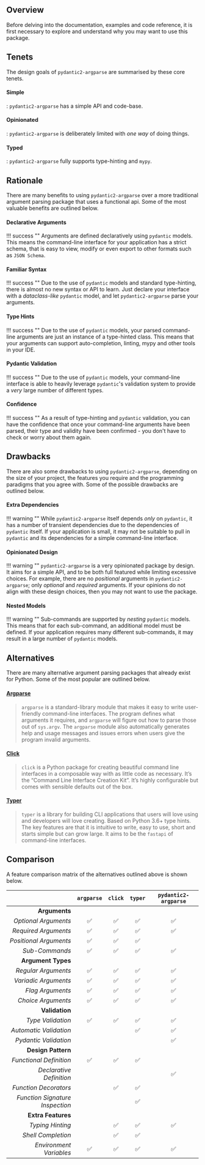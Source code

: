 ## Overview
Before delving into the documentation, examples and code reference, it is first
necessary to explore and understand why you may want to use this package.

## Tenets
The design goals of `pydantic2-argparse` are summarised by these core tenets.

#### Simple
:  `pydantic2-argparse` has a simple API and code-base.

#### Opinionated
:  `pydantic2-argparse` is deliberately limited with *one way* of doing things.

#### Typed
:  `pydantic2-argparse` fully supports type-hinting and `mypy`.

## Rationale
There are many benefits to using `pydantic2-argparse` over a more traditional
argument parsing package that uses a functional api. Some of the most valuable
benefits are outlined below.

#### Declarative Arguments
!!! success ""
    Arguments are defined declaratively using `pydantic` models. This means the
    command-line interface for your application has a strict schema, that is
    easy to view, modify or even export to other formats such as `JSON Schema`.

#### Familiar Syntax
!!! success ""
    Due to the use of `pydantic` models and standard type-hinting, there is
    almost no new syntax or API to learn. Just declare your interface with a
    *dataclass-like* `pydantic` model, and let `pydantic2-argparse` parse your
    arguments.

#### Type Hints
!!! success ""
    Due to the use of `pydantic` models, your parsed command-line arguments are
    just an instance of a type-hinted class. This means that your arguments can
    support auto-completion, linting, mypy and other tools in your IDE.

#### Pydantic Validation
!!! success ""
    Due to the use of `pydantic` models, your command-line interface is able to
    heavily leverage `pydantic`'s validation system to provide a *very* large
    number of different types.

#### Confidence
!!! success ""
    As a result of type-hinting and `pydantic` validation, you can have the
    confidence that once your command-line arguments have been parsed, their
    type and validity have been confirmed - you don't have to check or worry
    about them again.

## Drawbacks
There are also some drawbacks to using `pydantic2-argparse`, depending on the
size of your project, the features you require and the programming paradigms
that you agree with. Some of the possible drawbacks are outlined below.

#### Extra Dependencies
!!! warning ""
    While `pydantic2-argparse` itself depends *only* on `pydantic`, it has a
    number of transient dependencies due to the dependencies of `pydantic`
    itself. If your application is small, it may not be suitable to pull in
    `pydantic` and its dependencies for a simple command-line interface.

#### Opinionated Design
!!! warning ""
    `pydantic2-argparse` is a very opinionated package by design. It aims for a
    simple API, and to be both full featured while limiting excessive choices.
    For example, there are no *positional* arguments in `pydantic2-argparse`;
    only *optional* and *required* arguments. If your opinions do not align
    with these design choices, then you may not want to use the package.

#### Nested Models
!!! warning ""
    Sub-commands are supported by *nesting* `pydantic` models. This means that
    for each sub-command, an additional model must be defined. If your
    application requires many different sub-commands, it may result in a large
    number of `pydantic` models.

## Alternatives
There are many alternative argument parsing packages that already exist for
Python. Some of the most popular are outlined below.

#### [Argparse][1]
> `argparse` is a standard-library module that makes it easy to write
> user-friendly command-line interfaces. The program defines what arguments it
> requires, and `argparse` will figure out how to parse those out of
> `sys.argv`. The `argparse` module also automatically generates help and usage
> messages and issues errors when users give the program invalid arguments.

#### [Click][2]
> `click` is a Python package for creating beautiful command line interfaces in
> a composable way with as little code as necessary. It’s the “Command Line
> Interface Creation Kit”. It’s highly configurable but comes with sensible
> defaults out of the box.

#### [Typer][3]
> `typer` is a library for building CLI applications that users will love using
> and developers will love creating. Based on Python 3.6+ type hints. The key
> features are that it is intuitive to write, easy to use, short and starts
> simple but can grow large. It aims to be the `fastapi` of command-line
> interfaces.

## Comparison
A feature comparison matrix of the alternatives outlined above is shown below.

|                                 | `argparse`         | `click`            | `typer`            | `pydantic2-argparse` |
| ------------------------------: | :----------------: | :----------------: | :----------------: | :-----------------: |
| **Arguments**                                                                                                        |
| *Optional Arguments*            | :white_check_mark: | :white_check_mark: | :white_check_mark: | :white_check_mark:  |
| *Required Arguments*            | :white_check_mark: | :white_check_mark: | :white_check_mark: | :white_check_mark:  |
| *Positional Arguments*          | :white_check_mark: | :white_check_mark: | :white_check_mark: |                     |
| *Sub-Commands*                  | :white_check_mark: | :white_check_mark: | :white_check_mark: | :white_check_mark:  |
| **Argument Types**                                                                                                   |
| *Regular Arguments*             | :white_check_mark: | :white_check_mark: | :white_check_mark: | :white_check_mark:  |
| *Variadic Arguments*            | :white_check_mark: | :white_check_mark: | :white_check_mark: | :white_check_mark:  |
| *Flag Arguments*                | :white_check_mark: | :white_check_mark: | :white_check_mark: | :white_check_mark:  |
| *Choice Arguments*              | :white_check_mark: | :white_check_mark: | :white_check_mark: | :white_check_mark:  |
| **Validation**                                                                                                       |
| *Type Validation*               | :white_check_mark: | :white_check_mark: | :white_check_mark: | :white_check_mark:  |
| *Automatic Validation*          |                    |                    | :white_check_mark: | :white_check_mark:  |
| *Pydantic Validation*           |                    |                    |                    | :white_check_mark:  |
| **Design Pattern**                                                                                                   |
| *Functional Definition*         | :white_check_mark: | :white_check_mark: | :white_check_mark: |                     |
| *Declarative Definition*        |                    |                    |                    | :white_check_mark:  |
| *Function Decorators*           |                    | :white_check_mark: | :white_check_mark: |                     |
| *Function Signature Inspection* |                    |                    | :white_check_mark: |                     |
| **Extra Features**                                                                                                   |
| *Typing Hinting*                |                    | :white_check_mark: | :white_check_mark: | :white_check_mark:  |
| *Shell Completion*              |                    | :white_check_mark: | :white_check_mark: |                     |
| *Environment Variables*         | :white_check_mark: | :white_check_mark: | :white_check_mark: | :white_check_mark:  |

<!--- Reference -->
[1]: https://docs.python.org/3/library/argparse.html
[2]: https://click.palletsprojects.com/
[3]: https://typer.tiangolo.com/
